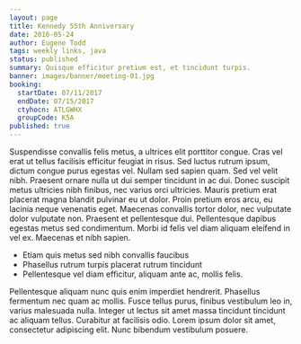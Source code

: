 ```yaml
---
layout: page
title: Kennedy 55th Anniversary
date: 2016-05-24
author: Eugene Todd
tags: weekly links, java
status: published
summary: Quisque efficitur pretium est, et tincidunt turpis.
banner: images/banner/meeting-01.jpg
booking:
  startDate: 07/11/2017
  endDate: 07/15/2017
  ctyhocn: ATLGWHX
  groupCode: K5A
published: true
---
```

Suspendisse convallis felis metus, a ultrices elit porttitor congue. Cras vel erat ut tellus facilisis efficitur feugiat in risus. Sed luctus rutrum ipsum, dictum congue purus egestas vel. Nullam sed sapien quam. Sed vel velit nibh. Praesent ornare nulla ut dui semper tincidunt in ac dui. Donec suscipit metus ultricies nibh finibus, nec varius orci ultricies. Mauris pretium erat placerat magna blandit pulvinar eu ut dolor. Proin pretium eros arcu, eu lacinia neque venenatis eget. Maecenas convallis tortor dolor, nec vulputate dolor vulputate non. Praesent et pellentesque dui. Pellentesque dapibus egestas metus sed condimentum. Morbi id felis vel diam aliquam eleifend in vel ex. Maecenas et nibh sapien.

* Etiam quis metus sed nibh convallis faucibus
* Phasellus rutrum turpis placerat rutrum tincidunt
* Pellentesque vel diam efficitur, aliquam ante ac, mollis felis.

Pellentesque aliquam nunc quis enim imperdiet hendrerit. Phasellus fermentum nec quam ac mollis. Fusce tellus purus, finibus vestibulum leo in, varius malesuada nulla. Integer ut lectus sit amet massa tincidunt tincidunt ac aliquam tellus. Curabitur at facilisis odio. Lorem ipsum dolor sit amet, consectetur adipiscing elit. Nunc bibendum vestibulum posuere.

